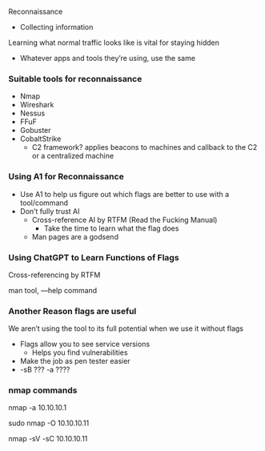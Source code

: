 Reconnaissance

- Collecting information

Learning what normal traffic looks like is vital for staying hidden

- Whatever apps and tools they’re using, use the same

### Suitable tools for reconnaissance

- Nmap
- Wireshark
- Nessus
- FFuF
- Gobuster
- CobaltStrike
    - C2 framework? applies beacons to machines and callback to the C2 or a centralized machine

### Using A1 for Reconnaissance

- Use A1 to help us figure out which flags are better to use with a tool/command
- Don’t fully trust AI
    - Cross-reference AI by RTFM (Read the Fucking Manual)
        - Take the time to learn what the flag does
    - Man pages are a godsend

### Using ChatGPT to Learn Functions of Flags

Cross-referencing by RTFM

man tool, —help command

### Another Reason flags are useful

We aren’t using the tool to its full potential when we use it without flags

- Flags allow you to see service versions
    - Helps you find vulnerabilities
- Make the job as pen tester easier
- -sB ??? -a ????

### nmap commands

nmap -a 10.10.10.1

sudo nmap -O 10.10.10.11

nmap -sV -sC 10.10.10.11